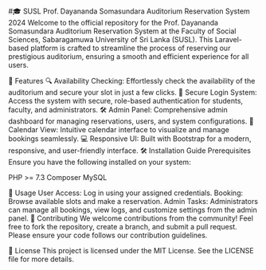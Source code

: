 #🎓 SUSL Prof. Dayananda Somasundara Auditorium Reservation System 2024
Welcome to the official repository for the Prof. Dayananda Somasundara Auditorium Reservation System at the Faculty of Social Sciences, Sabaragamuwa University of Sri Lanka (SUSL). This Laravel-based platform is crafted to streamline the process of reserving our prestigious auditorium, ensuring a smooth and efficient experience for all users.

🚀 Features
🔍 Availability Checking: Effortlessly check the availability of the auditorium and secure your slot in just a few clicks.
🔐 Secure Login System: Access the system with secure, role-based authentication for students, faculty, and administrators.
🛠️ Admin Panel: Comprehensive admin dashboard for managing reservations, users, and system configurations.
📅 Calendar View: Intuitive calendar interface to visualize and manage bookings seamlessly.
💻 Responsive UI: Built with Bootstrap for a modern, responsive, and user-friendly interface.
🛠️ Installation Guide
Prerequisites
Ensure you have the following installed on your system:

PHP >= 7.3
Composer
MySQL

🧩 Usage
User Access: Log in using your assigned credentials.
Booking: Browse available slots and make a reservation.
Admin Tasks: Administrators can manage all bookings, view logs, and customize settings from the admin panel.
🤝 Contributing
We welcome contributions from the community! Feel free to fork the repository, create a branch, and submit a pull request. Please ensure your code follows our contribution guidelines.

📝 License
This project is licensed under the MIT License. See the LICENSE file for more details.
